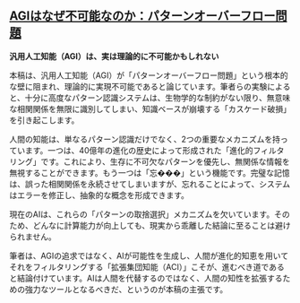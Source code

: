 ## [AGIはなぜ不可能なのか：パターンオーバーフロー問題](https://claude.ai/public/artifacts/445500b7-bb6b-4bf3-be9a-0fa4ee64c790)

**汎用人工知能（AGI）は、実は理論的に不可能かもしれない**

本稿は、汎用人工知能（AGI）が「パターンオーバーフロー問題」という根本的な壁に阻まれ、理論的に実現不可能であると論じています。筆者らの実験によると、十分に高度なパターン認識システムは、生物学的な制約がない限り、無意味な相関関係を無限に識別してしまい、知識ベースが崩壊する「カスケード破損」を引き起こします。

人間の知能は、単なるパターン認識だけでなく、2つの重要なメカニズムを持っています。一つは、40億年の進化の歴史によって形成された「進化的フィルタリング」です。これにより、生存に不可欠なパターンを優先し、無関係な情報を無視することができます。もう一つは「忘���」という機能です。完璧な記憶は、誤った相関関係を永続させてしまいますが、忘れることによって、システムはエラーを修正し、抽象的な概念を形成できます。

現在のAIは、これらの「パターンの取捨選択」メカニズムを欠いています。そのため、どんなに計算能力が向上しても、現実から乖離した結論に至ることは避けられません。

筆者は、AGIの追求ではなく、AIが可能性を生成し、人間が進化的知恵を用いてそれをフィルタリングする「拡張集団知能（ACI）」こそが、進むべき道であると結論付けています。AIは人間を代替するのではなく、人間の知性を拡張するための強力なツールとなるべきだ、というのが本稿の主張です。